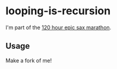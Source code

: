 # looping-is-recursion

I'm part of the [120 hour epic sax marathon](http://iloveponies.github.com/120-hour-epic-sax-marathon/).

## Usage

Make a fork of me!
